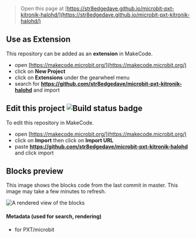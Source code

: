 
> Open this page at [https://str8edgedave.github.io/microbit-pxt-kitronik-halohd/](https://str8edgedave.github.io/microbit-pxt-kitronik-halohd/)

## Use as Extension

This repository can be added as an **extension** in MakeCode.

* open [https://makecode.microbit.org/](https://makecode.microbit.org/)
* click on **New Project**
* click on **Extensions** under the gearwheel menu
* search for **https://github.com/str8edgedave/microbit-pxt-kitronik-halohd** and import

## Edit this project ![Build status badge](https://github.com/str8edgedave/microbit-pxt-kitronik-halohd/workflows/MakeCode/badge.svg)

To edit this repository in MakeCode.

* open [https://makecode.microbit.org/](https://makecode.microbit.org/)
* click on **Import** then click on **Import URL**
* paste **https://github.com/str8edgedave/microbit-pxt-kitronik-halohd** and click import

## Blocks preview

This image shows the blocks code from the last commit in master.
This image may take a few minutes to refresh.

![A rendered view of the blocks](https://github.com/str8edgedave/microbit-pxt-kitronik-halohd/raw/master/.github/makecode/blocks.png)

#### Metadata (used for search, rendering)

* for PXT/microbit
<script src="https://makecode.com/gh-pages-embed.js"></script><script>makeCodeRender("{{ site.makecode.home_url }}", "{{ site.github.owner_name }}/{{ site.github.repository_name }}");</script>
